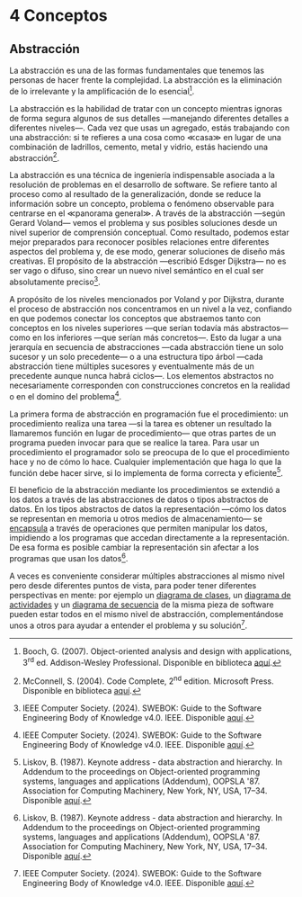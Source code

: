 # 4 Conceptos

## Abstracción

La abstracción es una de las formas fundamentales que tenemos las personas de
hacer frente la complejidad. La abstracción es la eliminación de lo irrelevante
y la amplificación de lo esencial[^1].

[^1]: Booch, G. (2007). Object-oriented analysis and design with applications,
    3<sup>rd</sup> ed. Addison-Wesley Professional. Disponible en biblioteca
    [aquí](https://catalogo.ucu.edu.uy/cgi-bin/koha/opac-detail.pl?biblionumber=86026).

La abstracción es la habilidad de tratar con un concepto mientras ignoras de
forma segura algunos de sus detalles —manejando diferentes detalles a diferentes
niveles—. Cada vez que usas un agregado, estás trabajando con una abstracción:
si te refieres a una cosa como ≪casa≫ en lugar de una combinación de ladrillos,
cemento, metal y vidrio, estás haciendo una abstracción[^2].

[^2]: McConnell, S. (2004). Code Complete, 2<sup>nd</sup> edition. Microsoft
    Press. Disponible en biblioteca
    [aquí](https://catalogo.ucu.edu.uy/cgi-bin/koha/opac-detail.pl?biblionumber=52312).

La abstracción es una técnica de ingeniería indispensable asociada a la
resolución de problemas en el desarrollo de software. Se refiere tanto al
proceso como al resultado de la generalización, donde se reduce la información
sobre un concepto, problema o fenómeno observable para centrarse en el ≪panorama
general≫. A través de la abstracción —según Gerard Voland— vemos el problema y
sus posibles soluciones desde un nivel superior de comprensión conceptual. Como
resultado, podemos estar mejor preparados para reconocer posibles relaciones
entre diferentes aspectos del problema y, de ese modo, generar soluciones de
diseño más creativas. El propósito de la abstracción —escribió Edsger Dijkstra—
no es ser vago o difuso, sino crear un nuevo nivel semántico en el cual ser
absolutamente preciso[^3].

[^3]: IEEE Computer Society. (2024). SWEBOK: Guide to the Software Engineering
    Body of Knowledge v4.0. IEEE. Disponible
    [aquí](https://ieeecs-media.computer.org/media/education/swebok/swebok-v4.pdf).

A propósito de los niveles mencionados por Voland y por Dijkstra, durante el
proceso de abstracción nos concentramos en un nivel a la vez, confiando en que
podemos conectar los conceptos que abstraemos tanto con conceptos en los niveles
superiores —que serían todavía más abstractos— como en los inferiores —que
serían más concretos—. Esto da lugar a una jerarquía en secuencia de
abstracciones —cada abstracción tiene un solo sucesor y un solo precedente— o a
una estructura tipo árbol —cada abstracción tiene múltiples sucesores y
eventualmente más de un precedente aunque nunca habrá ciclos—. Los elementos
abstractos no necesariamente corresponden con construcciones concretos en la
realidad o en el domino del problema[^3].

La primera forma de abstracción en programación fue el procedimiento: un
procedimiento realiza una tarea —si la tarea es obtener un resultado la
llamaremos función en lugar de procedimiento— que otras partes de un programa
pueden invocar para que se realice la tarea. Para usar un procedimiento el
programador solo se preocupa de lo que el procedimiento hace y no de cómo lo
hace. Cualquier implementación que haga lo que la función debe hacer sirve, si
lo implementa de forma correcta y eficiente[^4].

[^4]: Liskov, B. (1987). Keynote address - data abstraction and hierarchy. In
    Addendum to the proceedings on Object-oriented programming systems,
    languages and applications (Addendum), OOPSLA '87. Association for Computing
    Machinery, New York, NY, USA, 17–34. Disponible
    [aquí](https://dl.acm.org/doi/pdf/10.1145/62139.62141).

El beneficio de la abstracción mediante los procedimientos se extendió a los
datos a través de las abstracciones de datos o tipos abstractos de datos. En los
tipos abstractos de datos la representación —cómo los datos se representan en
memoria u otros medios de almacenamiento— se [encapsula](./4_Encapsulamiento.md)
a través de operaciones que permiten manipular los datos, impidiendo a los
programas que accedan directamente a la representación. De esa forma es posible
cambiar la representación sin afectar a los programas que usan los datos[^4].

A veces es conveniente considerar múltiples abstracciones al mismo nivel pero
desde diferentes puntos de vista, para poder tener diferentes perspectivas en
mente: por ejemplo un [diagrama de
clases](/2_Tecnicas_y_herramientas/2_03_.Modelos_de_estructura/2_03_01_Diagramas_de_clases_UML.md),
un [diagrama de
actividades](/2_Tecnicas_y_herramientas/2_04_.Modelos_de_comportamiento/2_04_01_Diagramas_de_actividades_UML.md)
y un [diagrama de
secuencia](/2_Tecnicas_y_herramientas/2_04_.Modelos_de_comportamiento/2_04_03_Diagramas_de_secuencia_UML.md)
de la misma pieza de software pueden estar todos en el mismo nivel de
abstracción, complementándose unos a otros para ayudar a entender el problema y
su solución[^3].
